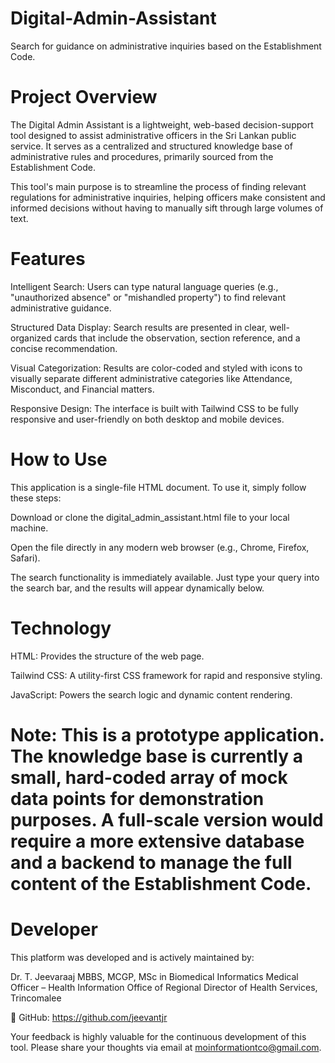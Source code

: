 # Digital-Admin-Assistant
Search for guidance on administrative inquiries based on the Establishment Code.

# Project Overview
The Digital Admin Assistant is a lightweight, web-based decision-support tool designed to assist administrative officers in the Sri Lankan public service. It serves as a centralized and structured knowledge base of administrative rules and procedures, primarily sourced from the Establishment Code.

This tool's main purpose is to streamline the process of finding relevant regulations for administrative inquiries, helping officers make consistent and informed decisions without having to manually sift through large volumes of text.

# Features
Intelligent Search: Users can type natural language queries (e.g., "unauthorized absence" or "mishandled property") to find relevant administrative guidance.

Structured Data Display: Search results are presented in clear, well-organized cards that include the observation, section reference, and a concise recommendation.

Visual Categorization: Results are color-coded and styled with icons to visually separate different administrative categories like Attendance, Misconduct, and Financial matters.

Responsive Design: The interface is built with Tailwind CSS to be fully responsive and user-friendly on both desktop and mobile devices.

# How to Use
This application is a single-file HTML document. To use it, simply follow these steps:

Download or clone the digital_admin_assistant.html file to your local machine.

Open the file directly in any modern web browser (e.g., Chrome, Firefox, Safari).

The search functionality is immediately available. Just type your query into the search bar, and the results will appear dynamically below.

# Technology
HTML: Provides the structure of the web page.

Tailwind CSS: A utility-first CSS framework for rapid and responsive styling.

JavaScript: Powers the search logic and dynamic content rendering.

# Note: This is a prototype application. The knowledge base is currently a small, hard-coded array of mock data points for demonstration purposes. A full-scale version would require a more extensive database and a backend to manage the full content of the Establishment Code.

# Developer
This platform was developed and is actively maintained by:

Dr. T. Jeevaraaj
MBBS, MCGP, MSc in Biomedical Informatics
Medical Officer – Health Information
Office of Regional Director of Health Services, Trincomalee

🔗 GitHub: https://github.com/jeevantjr

Your feedback is highly valuable for the continuous development of this tool. Please share your thoughts via email at moinformationtco@gmail.com.
